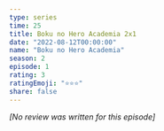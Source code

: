 ```yaml
---
type: series
time: 25
title: Boku no Hero Academia 2x1
date: "2022-08-12T00:00:00"
name: "Boku no Hero Academia"
season: 2
episode: 1
rating: 3
ratingEmoji: "⭐️⭐️⭐️"
share: false
---
```


*[No review was written for this episode]*